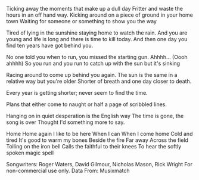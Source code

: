 Ticking away the moments that make up a dull day
Fritter and waste the hours in an off hand way.
Kicking around on a piece of ground in your home town
Waiting for someone or something to show you the way

Tired of lying in the sunshine staying home to watch the rain.
And you are young and life is long and there is time to kill today.
And then one day you find ten years have got behind you.

No one told you when to run, you missed the starting gun.
Ahhhh...
(Oooh ahhhh)
So you run and you run to catch up with the sun but it's sinking

Racing around to come up behind you again.
The sun is the same in a relative way but you're older
Shorter of breath and one day closer to death.

Every year is getting shorter; never seem to find the time.

Plans that either come to naught or half a page of scribbled lines.

Hanging on in quiet desperation is the English way
The time is gone, the song is over
Thought I'd something more to say.

Home
Home again
I like to be here
When I can
When I come home
Cold and tired
It's good to warm my bones
Beside the fire
Far away
Across the field
Tolling on the iron bell
Calls the faithful to their knees
To hear the softly spoken magic spell

Songwriters: Roger Waters, David Gilmour, Nicholas Mason, Rick Wright
For non-commercial use only.
Data From: Musixmatch